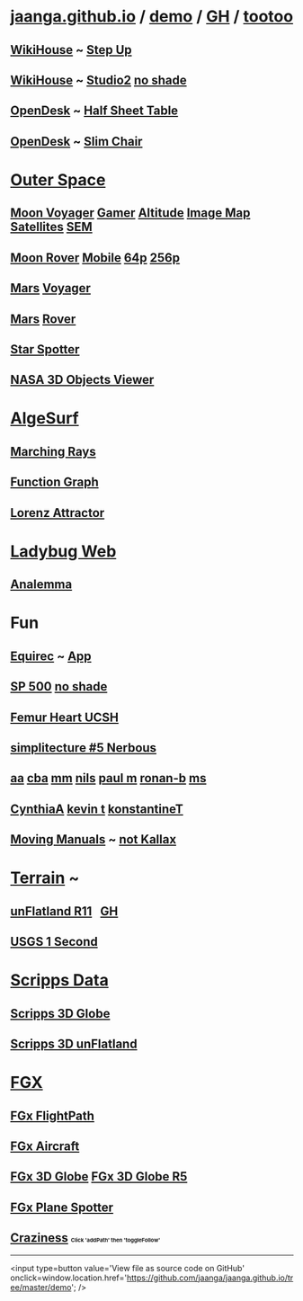 [jaanga.github.io]( https://jaanga.github.io/ ) / [demo]( https://jaanga.github.io/demo/ ) / [GH]( https://github.com/jaanga/jaanga.github.io ) / [tootoo]( https://jaanga.github.io/demo/tootoo-jaanga-demo.html )
===


## [WikiHouse]( http://wikihouse.github.io/viewer-experiments/ ) ~ [Step Up]( http://wikihouse.github.io/viewer-experiments/display-wikihouse-stepup1/display-wikihouse-stepup1-r2-phone.html )

## [WikiHouse]( http://wikihouse.github.io/viewer-experiments/ ) ~ [Studio2]( http://wikihouse.github.io/viewer-experiments/display-wikihouse-studio2/latest/index.html ) [no shade]( http://wikihouse.github.io/viewer-experiments/display-wikihouse-studio2/latest/index.html#intelhd )

## [OpenDesk]( http://opendesk.github.io/design-playground/ ) ~ [Half Sheet Table]( http://opendesk.github.io/design-playground/opendesk-half-sheet-table/latest/ )

## [OpenDesk]( http://opendesk.github.io/design-playground/ ) ~ [Slim Chair]( http://opendesk.github.io/design-playground/opendesk-slim-chair/latest/ )


# [Outer Space]( http://jaanga.github.io/outer-space/ )

## [Moon Voyager]( http://jaanga.github.io/moon/ ) [Gamer]( http://jaanga.github.io/moon/voyager/gamer/dev/ ) [Altitude]( http://jaanga.github.io/moon/voyager/altitude/dev/ ) [Image Map]( http://jaanga.github.io/moon/voyager/image-map/dev/ ) [Satellites]( http://jaanga.github.io/moon/voyager/satellites/dev/ ) [SEM]( http://jaanga.github.io/moon/voyager/sun-earth-moon/dev/ )

## [Moon Rover]( http://jaanga.github.io/moon ) [Mobile]( http://jaanga.github.io/moon/rover-mobile/dev/ ) [64p]( http://jaanga.github.io/moon/rover-64p/dev/ ) [256p]( http://jaanga.github.io/moon/rover-256p/dev/ )

## [Mars]( http://jaanga.github.io/mars/ ) [Voyager]( http://jaanga.github.io/mars/voyager/gamer/dev/ )

## [Mars]( http://jaanga.github.io/mars/ ) [Rover]( http://jaanga.github.io/mars/rover/128p/dev/ )

## [Star Spotter]( http://jaanga.github.io/outer-space/star-spotter/dev/ )

## [NASA 3D Objects Viewer]( http://jaanga.github.io/outer-space/nasa-3d-objects-viewer/dev/ )


# [AlgeSurf]( http://jaanga.github.io/algesurf/home-page/r3/index.html )

## [Marching Rays]( http://jaanga.github.io/algesurf/ray-marching/dev/ )

## [Function Graph]( http://jaanga.github.io/algesurf/function-graph/latest/ )

## [Lorenz Attractor]( http://jaanga.github.io/algesurf/chaotic-maps/lorenz-attractor/r2/lorenz-attractor.html )


# [Ladybug Web]( https://ladybug-tools.github.io/ladybug-web/ )

## [Analemma]( https://ladybug-tools.github.io/ladybug-web/analemma-3d/ )


# Fun

## [Equirec]( http://jaanga.github.io/equirec/ ) ~ [App]( http://jaanga.github.io/equirec/equirec-image-flickr/ )

## [SP 500]( http://jaanga.github.io/sp500/dev/index.html ) [no shade]( http://jaanga.github.io/sp500/dev/index.html#intelhd )

## [Femur Heart UCSH]( http://theo-armour.github.io/ucsf/ )

## [simplitecture #5 Nerbous]( http://atechathon.github.io/simplitechture/simplitechture-05-nerbous.html )

## [aa]( http://jaanga.github.io/demo/aa/ ) [cba]( http://jaanga.github.io/demo/cba/snow-mountain-trek-april-2016/ ) [mm]( http://jaanga.github.io/demo/mm/ ) [nils]( http://jaanga.github.io/demo/nils/podcast-hero/ )  [paul m]( http://jaanga.github.io/demo/paul-m/ )  [ronan-b]( http://jaanga.github.io/demo/ronanb-b/ ) [ms]( http://jaanga.github.io/demo/ms/ )

## [CynthiaA]( https://cynthiaarmour.github.io ) [kevin t]( http://jaanga.github.io/demo/kevin-t/half-dome-viewer/ ) [konstantineT]( http://jaanga.github.io/demo/konstantine-t/ )

## [Moving Manuals]( http://jaanga.github.io/moving-manuals/ ) ~ [not Kallax]( http://jaanga.github.io/moving-manuals/kallax-nxn/ )


# [Terrain]( http://jaanga.github.io/terrain-viewer/readme-reader.html ) ~

## [unFlatland R11]( http://jaanga.github.io/terrain-viewer/un-flatland/latest/ ) &nbsp; [GH]( https://github.com/jaanga/terrain-viewer/tree/gh-pages/un-flatland )

## [USGS 1 Second]( http://jaanga.github.io/terrain-usgs-viewers/png-usgs-viewer-3d-unflatland/latest/ )


# [Scripps Data]( http://topex.ucsd.edu/index.html )

## [Scripps 3D Globe]( http://jaanga.github.io/terrain-srtm30-plus-viewers/png-tms7-viewer-3d-globe-low/latest/ )
## [Scripps 3D unFlatland]( http://jaanga.github.io/terrain-srtm30-plus-viewers/png-tms7-viewer-3d-unflatland-features/latest/ )


# [FGX]( http://fgx.github.io/ )

## [FGx FlightPath]( http://fgx.github.io/sandbox/flightpath/ )

## [FGx Aircraft]( http://fgx.github.io/fgx-aircraft-overview/latest/ )

## [FGx 3D Globe]( http://fgx.github.io/fgx-globe/index.html ) [FGx 3D Globe R5]( http://fgx.github.io/fgx-globe/fgx-globe-r5/index.html )

## [FGx Plane Spotter]( http://jaanga.github.io/fgx-plane-spotter/latest/ )

## [Craziness]( http://jaanga.github.io/terrain-viewer/un-flatland/r11/un-flatland-r11-debug.html ) <span style=font-size:7pt; >Click 'addPath' then 'toggleFollow'</span>

---
<!--
#[Art Scott Orbit Thingy]( http://theo-armour.github.io/explayrimental/art-scott/art-scott-orbit-thingy.html )

## [Drawing on HeightMap]( http://jaanga.github.io/cookbook/drawing-on-heightmap/drawing-on-heightmap.html )
##[Array of Cubes Riding Sin Wave]( http://theo-armour.github.io/explayrimental/tumblrs/2014-11-27-2d-array-cubes-sin-wave.html )

-->

<input type=button value='View file as source code on GitHub' onclick=window.location.href='https://github.com/jaanga/jaanga.github.io/tree/master/demo'; />
